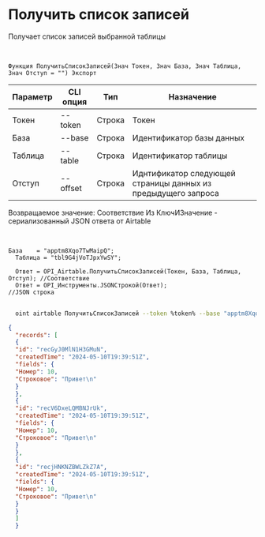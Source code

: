 ﻿---
sidebar_position: 1
---

# Получить список записей
 Получает список записей выбранной таблицы


<br/>


`Функция ПолучитьСписокЗаписей(Знач Токен, Знач База, Знач Таблица, Знач Отступ = "") Экспорт`

  | Параметр | CLI опция | Тип | Назначение |
  |-|-|-|-|
  | Токен | --token | Строка | Токен |
  | База | --base | Строка | Идентификатор базы данных |
  | Таблица | --table | Строка | Идентификатор таблицы |
  | Отступ | --offset | Строка | Иднтификатор следующей страницы данных из предыдущего запроса |

  
  Возвращаемое значение:   Соответствие Из КлючИЗначение - сериализованный JSON ответа от Airtable

<br/>




```bsl title="Пример кода"
База    = "apptm8Xqo7TwMaipQ";
  Таблица = "tbl9G4jVoTJpxYwSY";
  
  Ответ = OPI_Airtable.ПолучитьСписокЗаписей(Токен, База, Таблица, Отступ); //Соответствие
  Ответ = OPI_Инструменты.JSONСтрокой(Ответ);                               //JSON строка
```
	


```sh title="Пример команды CLI"
    
  oint airtable ПолучитьСписокЗаписей --token %token% --base "apptm8Xqo7TwMaipQ" --table "tbl9G4jVoTJpxYwSY" --offset %offset%

```

```json title="Результат"
{
  "records": [
  {
  "id": "recGyJ0MlN1H3GMuN",
  "createdTime": "2024-05-10T19:39:51Z",
  "fields": {
  "Номер": 10,
  "Строковое": "Привет\n"
  }
  },
  {
  "id": "recV6DxeLQMBNJrUk",
  "createdTime": "2024-05-10T19:39:51Z",
  "fields": {
  "Номер": 10,
  "Строковое": "Привет\n"
  }
  },
  {
  "id": "recjHNKNZBWLZkZ7A",
  "createdTime": "2024-05-10T19:39:51Z",
  "fields": {
  "Номер": 10,
  "Строковое": "Привет\n"
  }
  }
  ]
  }
```
